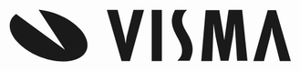 <svg xmlns="http://www.w3.org/2000/svg" fill="none" viewBox="0 0 101 21">
  <path fill="currentColor" d="M10.526 2.692c5.417.462 11.3 3.154 14.705 7 4.334 4.924 2.863 9.846-3.328 11-6.192 1.154-14.705-1.923-19.04-6.846-3.327-3.769-3.25-7.538-.232-9.615l17.182 12.615-9.287-14.154ZM95.35 20.77l-2.167-8.616c-.31-1-.464-2.077-.619-3.077h-.077c-.155 1.077-.232 2.077-.542 3.154l-2.167 8.539h-3.715l5.03-17.923h2.942L99.22 20.77h-3.87Zm-57.04-18 2.167 8.615c.31 1 .465 2.077.62 3.077h.077c.155-1.077.232-2.077.542-3.154l2.167-8.538h3.715l-4.953 18h-2.942l-5.185-18h3.792Zm15.557 0v18h-3.56v-18h3.56Zm20.2 0 1.78 10.615 1.47-10.615h4.799l1.857 17.923h-3.638l-.85-12.923h-.078l-.542 4.461-1.548 8.462h-2.786l-1.78-8.616-.62-4V7.77h-.077l-.464 13h-3.87l1.548-17.924h4.799V2.77Zm-11.3 0c-.62.461-1.084 1.153-1.393 1.923-.929 2.23.077 3.923.928 5.461.155.23.233.462.388.693 1.934 3.307 2.708 5.692 1.238 9.153-.078.231-.31.693-.31.693h-4.334c.465-.385 1.006-1 1.316-1.693 1.006-2.384-.155-4.538-1.316-6.615-1.316-2.539-2.786-5.077-1.238-8.692l.464-.923h4.257Z"/>
</svg>
